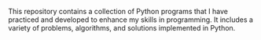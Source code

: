 This repository contains a collection of Python programs that I have practiced and developed to enhance my skills in programming. It includes a variety of problems, algorithms, and solutions implemented in Python. 

